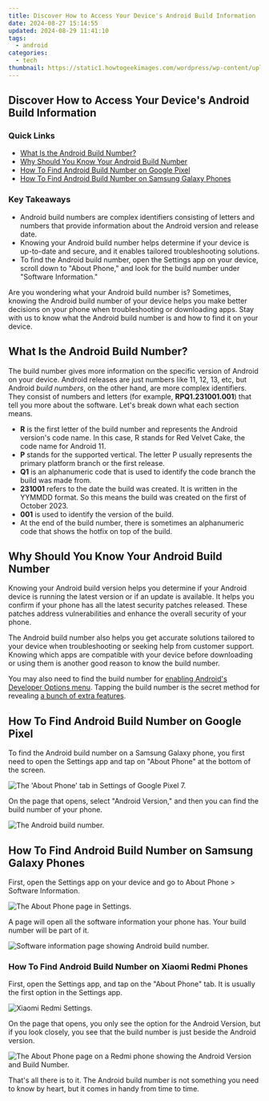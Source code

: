 ```yaml
---
title: Discover How to Access Your Device's Android Build Information
date: 2024-08-27 15:14:55
updated: 2024-08-29 11:41:10
tags:
  - android
categories:
  - tech
thumbnail: https://static1.howtogeekimages.com/wordpress/wp-content/uploads/2023/10/android-14-samsung.png
---
```


## Discover How to Access Your Device's Android Build Information

### Quick Links

* [What Is the Android Build Number?](https://vp-tips.techidaily.com/finding-your-ideal-display-ultrawide-vs-uhd-4k-edition-for-2024/)
* [Why Should You Know Your Android Build Number](https://youtube-web.techidaily.com/24-unlock-seamless-video-conversion-youtube-to-dailymotion/)
* [How To Find Android Build Number on Google Pixel](https://fake-location.techidaily.com/complete-tutorial-to-use-vpna-to-fake-gps-location-on-xiaomi-redmi-k70-pro-drfone-by-drfone-virtual-android/)
* [How To Find Android Build Number on Samsung Galaxy Phones](https://sound-issues.techidaily.com/diagnose-and-fix-weak-audio-output-in-windows-10-computers-easily/)

### Key Takeaways

* Android build numbers are complex identifiers consisting of letters and numbers that provide information about the Android version and release date.
* Knowing your Android build number helps determine if your device is up-to-date and secure, and it enables tailored troubleshooting solutions.
* To find the Android build number, open the Settings app on your device, scroll down to "About Phone," and look for the build number under "Software Information."

 Are you wondering what your Android build number is? Sometimes, knowing the Android build number of your device helps you make better decisions on your phone when troubleshooting or downloading apps. Stay with us to know what the Android build number is and how to find it on your device.

##  What Is the Android Build Number?

 The build number gives more information on the specific version of Android on your device. Android releases are just numbers like 11, 12, 13, etc, but Android _build numbers_, on the other hand, are more complex identifiers. They consist of numbers and letters (for example, **RPQ1.231001.001**) that tell you more about the software. Let's break down what each section means.

* **R** is the first letter of the build number and represents the Android version's code name. In this case, R stands for Red Velvet Cake, the code name for Android 11.
* **P** stands for the supported vertical. The letter P usually represents the primary platform branch or the first release.
* **Q1** is an alphanumeric code that is used to identify the code branch the build was made from.
* **231001** refers to the date the build was created. It is written in the YYMMDD format. So this means the build was created on the first of October 2023.
* **001** is used to identify the version of the build.
* At the end of the build number, there is sometimes an alphanumeric code that shows the hotfix on top of the build.

##  Why Should You Know Your Android Build Number

 Knowing your Android build version helps you determine if your Android device is running the latest version or if an update is available. It helps you confirm if your phone has all the latest security patches released. These patches address vulnerabilities and enhance the overall security of your phone.

 The Android build number also helps you get accurate solutions tailored to your device when troubleshooting or seeking help from customer support. Knowing which apps are compatible with your device before downloading or using them is another good reason to know the build number.

 You may also need to find the build number for [enabling Android's Developer Options menu](https://tech-hub.techidaily.com/chatgpt-the-ultimate-guide-to-advanced-note-taking-like-a-pro/). Tapping the build number is the secret method for revealing [a bunch of extra features](https://youtube-docs.techidaily.com/approved-decode-your-youtube-preferences-with-these-6-fan-favorite-questionnaires/). 

##  How To Find Android Build Number on Google Pixel

 To find the Android build number on a Samsung Galaxy phone, you first need to open the Settings app and tap on "About Phone" at the bottom of the screen.

![The 'About Phone' tab in Settings of Google Pixel 7.](https://static1.howtogeekimages.com/wordpress/wp-content/uploads/2024/01/about-phone-in-settings-google-pixel.png) 

 On the page that opens, select "Android Version," and then you can find the build number of your phone.

![The Android build number.](https://static1.howtogeekimages.com/wordpress/wp-content/uploads/2024/01/android-build-number-in-google-pixel-7.png) 

##  How To Find Android Build Number on Samsung Galaxy Phones

 First, open the Settings app on your device and go to About Phone > Software Information.

![The About Phone page in Settings.](https://static1.howtogeekimages.com/wordpress/wp-content/uploads/2024/01/software-information-in-settings-samsung.png) 

 A page will open all the software information your phone has. Your build number will be part of it.

![Software information page showing Android build number.](https://static1.howtogeekimages.com/wordpress/wp-content/uploads/2024/01/samsung-galaxy-build-number.png) 

###  How To Find Android Build Number on Xiaomi Redmi Phones

 First, open the Settings app, and tap on the "About Phone" tab. It is usually the first option in the Settings app.

![Xiaomi Redmi Settings.](https://static1.howtogeekimages.com/wordpress/wp-content/uploads/2024/01/xiaomi-redmi-settings-about-phone.png) 

 On the page that opens, you only see the option for the Android Version, but if you look closely, you see that the build number is just beside the Android version.

![The About Phone page on a Redmi phone showing the Android Version and Build Number.](https://static1.howtogeekimages.com/wordpress/wp-content/uploads/2024/01/android-version-build-number-xiaomi-redmi.png) 

 That's all there is to it. The Android build number is not something you need to know by heart, but it comes in handy from time to time.

<ins class="adsbygoogle"
     style="display:block"
     data-ad-format="autorelaxed"
     data-ad-client="ca-pub-7571918770474297"
     data-ad-slot="1223367746"></ins>



<ins class="adsbygoogle"
     style="display:block"
     data-ad-client="ca-pub-7571918770474297"
     data-ad-slot="8358498916"
     data-ad-format="auto"
     data-full-width-responsive="true"></ins>
